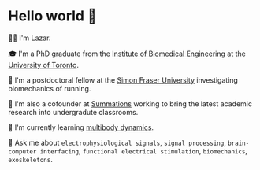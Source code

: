 # Hello world 👋

<!--
**lazarjov/lazarjov** is a ✨ _special_ ✨ repository because its `README.md` (this file) appears on your GitHub profile.

Here are some ideas to get you started:

- 🔭 I’m currently working on ...
- 🌱 I’m currently learning ...
- 👯 I’m looking to collaborate on ...
- 🤔 I’m looking for help with ...
- 💬 Ask me about ...
- 📫 How to reach me: ...
- 😄 Pronouns: ...
- ⚡ Fun fact: ...
-->

🙋‍♂️ I'm Lazar.

🎓 I'm a PhD graduate from the [Institute of Biomedical Engineering](https://bme.utoronto.ca/) at the [University of Toronto](https://www.utoronto.ca/).

🔬 I'm a postdoctoral fellow at the [Simon Fraser University](https://www.sfu.ca/) investigating biomechanics of running.

🔭 I'm also a cofounder at [Summations](https://www.summations.com) working to bring the latest academic research into undergradute classrooms.

📕 I'm currently learning [multibody dynamics](https://moorepants.github.io/learn-multibody-dynamics/).

💬 Ask me about `electrophysiological signals`, `signal processing`, `brain-computer interfacing`, `functional electrical stimulation`, `biomechanics`, `exoskeletons`.
